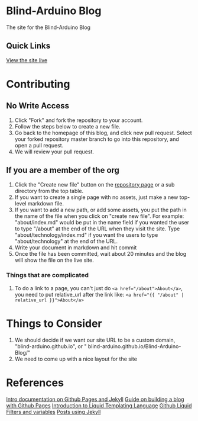 # Blind-Arduino Blog
The site for the Blind-Arduino Blog

## Quick Links

[View the site live]( https://blind-arduino.github.io/Blind-Arduino-Blog/)


# Contributing
## No Write Access

1.	Click "Fork" and fork the repository to your account.
2.	Follow the steps below to create a new file.
3.	Go back to the homepage of this blog, and click new pull request. Select your forked repository master branch to go into this repository, and open a pull request.
4.	We will review your pull request.

## If you are a member of the org

1.	Click the "Create new file" button on the [repository page](https://github.com/Blind-Arduino/Blind-Arduino-Blog) or a sub directory from the top table.
2.	If you want to create a single page with no assets, just make a new top-level markdown file.
3.	If you want to add a new path, or add some assets, you put the path in the name of the file when you click on "create new file". For example: "about/index.md" would be put in the name field if you wanted the user to type "/about" at the end of the URL when they visit the site. Type "about/technology/index.md" if you want the users to type "about/technology" at the end of the URL.
4.	Write your document in markdown and hit commit
5.	Once the file has been committed, wait about 20 minutes and the blog will show the file on the live site.

### Things that are complicated

1. To do a link to a page, you can't just do
`<a href="/about">About</a>`,
you need to put relative_url after the link like:
`<a href="{{ "/about" | relative_url }}">About</a>`

# Things to Consider

1.	We should decide if we want our site URL to be a custom domain, "blind-arduino.github.io", or " blind-arduino.github.io/Blind-Arduino-Blog/"
2.	We need to come up with a nice layout for the site

# References

[Intro documentation on Github Pages and Jekyll](https://jekyllrb.com/docs/github-pages/)
[Guide on building a blog with Github Pages](https://www.smashingmagazine.com/2014/08/build-blog-jekyll-github-pages/)
[Introduction to Liquid Templating Language](https://shopify.github.io/liquid/basics/introduction/)
[Github Liquid Filters and variables](https://jekyllrb.com/docs/liquid/)
[Posts using Jekyll](https://jekyllrb.com/docs/posts/) 
